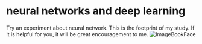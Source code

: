 # neural networks and deep learning
Try an experiment about neural network.
This is the footprint of my study.
If it is helpful for you, it will be great encouragement to me.
![ImageBookFace](https://github.com/Limer98/neural-networks-and-deep-learning/blob/master/img_folder/Bookface_neural%20networks%20and%20deep%20learning.png)
